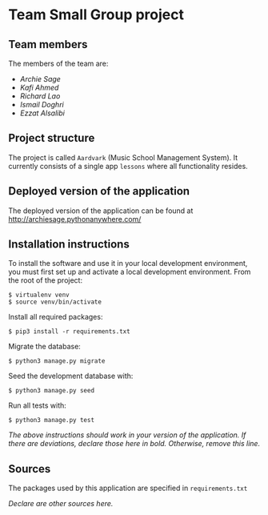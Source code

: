 # Team *<enter team name here>* Small Group project

## Team members
The members of the team are:
- *Archie Sage*
- *Kafi Ahmed*
- *Richard Lao*
- *Ismail Doghri*
- *Ezzat Alsalibi*

## Project structure
The project is called `Aardvark` (Music School Management System).  It currently consists of a single app `lessons` where all functionality resides.

## Deployed version of the application
The deployed version of the application can be found at http://archiesage.pythonanywhere.com/

## Installation instructions
To install the software and use it in your local development environment, you must first set up and activate a local development environment.  From the root of the project:

```
$ virtualenv venv
$ source venv/bin/activate
```

Install all required packages:

```
$ pip3 install -r requirements.txt
```

Migrate the database:

```
$ python3 manage.py migrate
```

Seed the development database with:

```
$ python3 manage.py seed
```

Run all tests with:
```
$ python3 manage.py test
```

*The above instructions should work in your version of the application.  If there are deviations, declare those here in bold.  Otherwise, remove this line.*

## Sources
The packages used by this application are specified in `requirements.txt`

*Declare are other sources here.*
